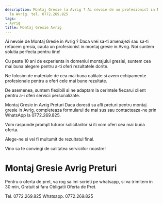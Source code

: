 ```yaml
---
description: Montaj Gresie la Avrig ? Ai nevoie de un profesionist in Montaj Gresie
  la Avrig. tel. 0772.269.825
tags:
- Avrig
title: Montaj Gresie Avrig
---
```



Ai nevoie de Montaj Gresie in Avrig ? 
Daca vrei sa-ti amenajezi sau sa-ti refacem gresia, cauta un profesionist in montaj gresie in Avrig.  Noi suntem solutia perfecta pentru tine! 

Cu peste 10 ani de experienta in domeniul montajului gresiei, suntem cea mai buna alegere pentru a-ti oferi rezultatele dorite. 

Ne folosim de materiale de cea mai buna calitate si avem echipamente profesionale pentru a oferi cele mai bune rezultate. 

De asemenea, suntem flexibili si ne adaptam la cerintele fiecarui client pentru a-i oferi servicii personalizate. 

Montaj Gresie in Avrig Preturi 
Daca doresti sa afli preturi pentru montaj gresie in Avrig, completeaza formularul de mai sus sau contacteaza-ne prin WhatsApp la 0772.269.825. 

Vom raspunde prompt tuturor solicitarilor si iti vom oferi cea mai buna oferta. 

Alege-ne si vei fi multumit de rezultatul final. 

Vino sa te convingi de calitatea serviciilor noastre!

# Montaj Gresie Avrig Preturi
Pentru o oferta de pret, va rog sa imi scrieti pe whatsapp, si va trimitem in 30 min, Gratuit si fara Obligatii Oferta de Pret.

Tel. 0772.269.825
Whatsapp. 0772.269.825